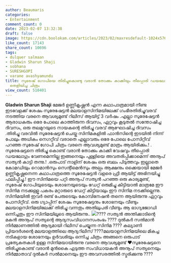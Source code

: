 ```yaml
---
author: Beaumaris
categories:
- Entertainment
comment_count: 0
date: 2023-02-07 13:32:38
draft: false
image: https://cdn.boolokam.com/articles/2023/02/maxresdefault-1024x576.jpg
like_count: 17143
share_count: 10696
tags:
- dulquer salmaan
- Gladwin Sharun Shaji
- sobhana
- SURESHGOPI
- varane avashyamundu
title: സുരേഷ്‌ ഗോപിയെ തിരിച്ചുകൊണ്ടു വരാൻ തോക്കും കാക്കിയും തീപ്പൊരി ഡയലോഗും വേണമെന്നില്ലെന്ന്
  തെളിയിച്ച ചിത്രം
view_count: 510401
---
```


**Gladwin Sharun Shaji** മേജർ ഉണ്ണികൃഷ്ണൻ എന്ന കഥാപാത്രമായി നീണ്ട ഇടവേളക്ക് ശേഷം സുരേഷേട്ടൻ മലയാളസിനിമയിലേക്ക് ഗംഭീരതിരിച്ചുവരവ് നടത്തിയ വരനെ ആവശ്യമുണ്ട് റിലീസ് ആയിട്ട് 3 വർഷം .എല്ലാ സുരേഷേട്ടൻ ആരാധകരും ഒരേ പോലെ കാത്തിരുന്ന ദിവസം, ഏറ്റവും കൂടുതൽ സന്തോഷിച്ച ദിവസം, ഒരു തലമുറയുടെ നായകന്റെ തിരിച്ചു വരവ് ആഘോഷിച്ച ദിവസം .തിരിച്ചു വരവിൽ സുരേഷേട്ടൻ ചെയ്ത സിനിമകളിൽ ഫാൻസിന്റെ ഇടയിൽ നിന്ന് പോലും അധികം നെഗറ്റീവ് വരാതെ എല്ലാവരും ഒരേ പോലെ പോസിറ്റീവ് പറഞ്ഞ സുരേഷ് ഗോപി ചിത്രം വരനെ ആവശ്യമുണ്ട് മാത്രം ആയിരിക്കും.! . സുരേഷേട്ടനെ തിരിച്ചു കൊണ്ട് വരാൻ തോക്കും കാക്കി വേഷവും തീപ്പൊരി ഡയലോഗും വേണമെന്നില്ല ഇങ്ങനെയും പുള്ളിയെ അവതരിപ്പിക്കാമെന്ന് അനൂപ് സത്യൻ കാട്ടി തന്നു.! .ഒരുപാട് നാളിന് ശേഷം ഒരു ബലം പിടുത്തവും ഇല്ലാതെ കോമഡിയും റൊമാൻസും സെന്റിമെൻസും അല്പം ആക്ഷനും ഒക്കെയായി മേജർ ഉണ്ണികൃഷ്ണനെന്ന കഥാപാത്രത്തെ സുരേഷേട്ടൻ വളരെ ഫ്രീ ആയിട്ട് അഭിനയിച്ചു ഫലിപ്പിച്ചു.! ഈ സിനിമയെ പറ്റി അനൂപ് സത്യൻ പറഞ്ഞ ഒരു കാര്യമുണ്ട്, സുരേഷ് ഗോപിയുടെയും ശോഭനയുടെയും ഡേറ്റ് ഒരുമിച്ചു കിട്ടിയാൽ മാത്രമേ ഈ സിനിമ നടക്കുള്ളൂ പകരം മറ്റാരുടെ ഡേറ്റ് കിട്ടിയാലും ഈ സിനിമ നടക്കില്ലെന്നു. സിനിമയിൽ ഇവർ രണ്ട് പേരുടെയും കോമ്പിനേഷൻ തന്നെ ആയിരുന്നു ഏറ്റവും പോസിറ്റീവ്. ഒരു ഗ്യാപ്പിന് ശേഷം സുരേഷേട്ടനും ശോഭനയും വീണ്ടും മലയാളസിനിമയിലേക്ക് തിരിച്ചു വന്നതും അതിലുപരി വീണ്ടും ആ ഭാഗ്യജോഡി ഒന്നിച്ചതും ഈ സിനിമയിലൂടെ ആയിരുന്നു.. ![](https://cdn.boolokam.com/articles/2023/02/maxresdefault-1024x576.jpg)???? സത്യൻ അന്തിക്കാടിന്റെ മകൻ അനൂപ് സത്യന്റെ ആദ്യസംവിധാനസംരംഭം ???? ദുൽകർ സൽമാൻ നിർമ്മാണത്തിൽ ആദ്യമായി റിലീസ് ചെയ്യുന്ന സിനിമ ???? കല്യാണി പ്രിയദർശന്റെ മലയാളത്തിലെ ആദ്യറിലീസ് ????മലയാളസിനിമയിലെ മികച്ച നടികളായ ശോഭനയും ഉർവശിയും ഒന്നിച്ച ചിത്രം അങ്ങനെ ഒരുപാട് പ്രത്യേകതകൾ ഉള്ള സിനിമയായിരുന്നു വരനെ ആവശ്യമുണ്ട് ❤️സുരേഷേട്ടനെ തിരിച്ചുകൊണ്ട് വരാൻ മുൻകൈ എടുത്ത സംവിധായകൻ അനൂപ് സത്യനെയും നിർമ്മാതാവ് ദുൽകർ സൽമാനെയും ഈ അവസരത്തിൽ സ്മരിക്കുന്നു ????